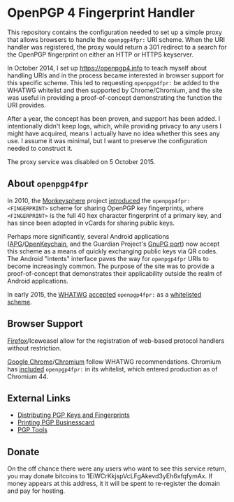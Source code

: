 # OpenPGP 4 Fingerprint Handler

This repository contains the configuration needed to set up a simple proxy that
allows browsers to handle the `openpgp4fpr:` URI scheme. When the URI handler
was registered, the proxy would return a 301 redirect to a search for the
OpenPGP fingerprint on either an HTTP or HTTPS keyserver.

In October 2014, I set up https://openpgp4.info to teach myself about handling
URIs and in the process became interested in browser support for this specific
scheme. This led to requesting `openpgp4fpr:` be added to the WHATWG whitelist
and then supported by Chrome/Chromium, and the site was useful in providing a
proof-of-concept demonstrating the function the URI provides.

After a year, the concept has been proven, and support has been added. I
intentionally didn't keep logs, which, while providing privacy to any users I
might have acquired, means I actually have no idea whether this sees any use.
I assume it was minimal, but I want to preserve the configuration needed to
construct it.

The proxy service was disabled on 5 October 2015.

## About `openpgp4fpr`

In 2010, the [Monkeysphere](http://web.monkeysphere.info/) project
[introduced](http://permalink.gmane.org/gmane.comp.security.monkeysphere/592)
the `openpgp4fpr:<FINGERPRINT>` scheme for sharing OpenPGP key fingerprints,
where `<FINGERPRINT>` is the full 40 hex character fingerprint of a primary
key, and has since been adopted in vCards for sharing public keys.

Perhaps more significantly, several Android applications ([APG](
https://play.google.com/store/apps/details?id=org.thialfihar.android.apg
)/[OpenKeychain](
https://play.google.com/store/apps/details?id=org.sufficientlysecure.keychain),
and the Guardian Project's [GnuPG port](
https://play.google.com/store/apps/details?id=info.guardianproject.gpg)) now
accept this scheme as a means of quickly exchanging public keys via QR codes.
The Android "intents" interface paves the way for `openpgp4fpr` URIs to become
increasingly common. The purpose of the site was to provide a proof-of-concept
that demonstrates their applicability outside the realm of Android applications.

In early 2015, the [WHATWG](https://html.spec.whatwg.org/multipage/
"If you're wondering what cipher to enable: rsa_rc4_128_sha.") [accepted](
https://html5.org/r/8872) `openpgp4fpr:` as a [whitelisted scheme](
https://html.spec.whatwg.org/multipage/webappapis.html#whitelisted-scheme).

## Browser Support
[Firefox](https://www.mozilla.org/en-US/firefox/new/)/Iceweasel allow for the
registration of web-based protocol handlers without restriction.

[Google Chrome](https://www.google.com/chrome/)/[Chromium](
http://www.chromium.org/Home) follow WHATWG recommendations. Chromium has
[included](https://src.chromium.org/viewvc/blink?view=revision&revision=189135)
`openpgp4fpr:` in its whitelist, which entered production as of Chromium 44.

## External Links

* [Distributing PGP Keys and Fingerprints](
https://www.av8n.com/computer/htm/distributing-keys.htm "Self-signed; SHA-256 fingerprint:
2C:24:F1:AD:15:80:B6:2C:4E:90:7D:EE:7B:71:21:8C:
A7:C7:76:3A:DC:62:58:D8:BA:4D:71:53:72:26:B3:ED")
* [Printing PGP Businesscard](
http://lists.gnupg.org/pipermail/gnupg-users/2013-December/048635.html
"Posting mid-thread for relevance")
* [PGP Tools](https://pgp-tools.alioth.debian.org/)

## Donate
On the off chance there were any users who want to see this service return, you
may donate bitcoins to 1EiWCrKkjspVcLFgAkevd3yEh6xfqfymAx. If money appears at
this address, it it will be spent to re-register the domain and pay for hosting.
